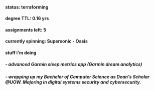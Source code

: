 #### status: terraforming

#### degree TTL: 0.16 yrs
#### assignments left: 5

#### currently spinning: Supersonic - Oasis

#### stuff i'm doing
##### - advanced Garmin sleep metrics app (Garmin dream analytics)
##### - wrapping up my Bachelor of Computer Science as Dean's Scholar @UOW. Majoring in digital systems security and cybersecurity.

